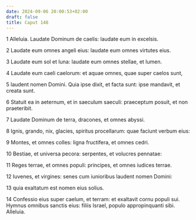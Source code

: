 ```yaml
---
date: 2024-09-06 20:00:53+02:00
draft: false
title: Caput 148
---
```





1 Alleluia. Laudate Dominum de caelis: laudate eum in excelsis.

2 Laudate eum omnes angeli eius: laudate eum omnes virtutes eius.

3 Laudate eum sol et luna: laudate eum omnes stellae, et lumen.

4 Laudate eum caeli caelorum: et aquae omnes, quae super caelos sunt,

5 laudent nomen Domini. Quia ipse dixit, et facta sunt: ipse mandavit, et creata sunt.

6 Statuit ea in aeternum, et in saeculum saeculi: praeceptum posuit, et non praeteribit.

7 Laudate Dominum de terra, dracones, et omnes abyssi.

8 Ignis, grando, nix, glacies, spiritus procellarum: quae faciunt verbum eius:

9 Montes, et omnes colles: ligna fructifera, et omnes cedri.

10 Bestiae, et universa pecora: serpentes, et volucres pennatae:

11 Reges terrae, et omnes populi: principes, et omnes iudices terrae.

12 Iuvenes, et virgines: senes cum iunioribus laudent nomen Domini:

13 quia exaltatum est nomen eius solius.

14 Confessio eius super caelum, et terram: et exaltavit cornu populi sui. Hymnus omnibus sanctis eius: filiis Israel, populo appropinquanti sibi. Alleluia.

